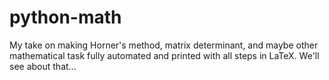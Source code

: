 # python-math
My take on making Horner's method, matrix determinant, and maybe other mathematical task fully automated and printed with all steps in LaTeX. We'll see about that...
